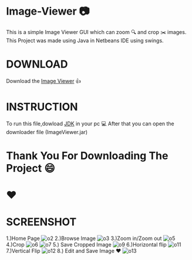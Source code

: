 # Image-Viewer :camera:
 
 This is a simple Image Viewer GUI which can zoom :mag: and crop :scissors: images.
 This Project was made using Java in Netbeans IDE using swings.
 
 # DOWNLOAD
 
 Download the [Image Viewer](https://raw.githubusercontent.com/Hritesh007/Image-Viewer/master/dist/ImageViewer.jar)  :+1:
 
 # INSTRUCTION
 
 To run this file,dowload [JDK](https://www.oracle.com/technetwork/java/javase/downloads/jdk11-downloads-5066655.html) in your pc :computer:
 After that you can open the downloader file (ImageViewer.jar)
 
 # Thank You For Downloading The Project :smile:
 
 # :hearts:
 
 # SCREENSHOT

1.)Home Page
 ![o2](https://user-images.githubusercontent.com/41838155/64104460-e22c0b00-cd91-11e9-9672-bee1dae16ccd.PNG)
2.)Browse Image
 ![o3](https://user-images.githubusercontent.com/41838155/64104973-f3294c00-cd92-11e9-8243-fff76513bb92.PNG)
3.)Zoom in/Zoom out
 ![o5](https://user-images.githubusercontent.com/41838155/64104976-f4f30f80-cd92-11e9-9f11-55fdd7c9f5f2.PNG)
4.)Crop
 ![o6](https://user-images.githubusercontent.com/41838155/64104991-fae8f080-cd92-11e9-87cf-9a3a3d7c8e13.PNG)
 ![o7](https://user-images.githubusercontent.com/41838155/64104995-fc1a1d80-cd92-11e9-8350-15d65432d3af.PNG)
5.) Save Cropped Image
 ![o9](https://user-images.githubusercontent.com/41838155/64105004-ffada480-cd92-11e9-8042-2aea1f4a9b75.PNG)
6.)Horizontal flip
 ![o11](https://user-images.githubusercontent.com/41838155/64105013-020ffe80-cd93-11e9-90bf-8f0608a7c25d.PNG)
7.)Vertical Flip
 ![o12](https://user-images.githubusercontent.com/41838155/64105018-03d9c200-cd93-11e9-9db6-67f5c4b94449.PNG)
8.) Edit and Save Image  :hearts:
 ![o13](https://user-images.githubusercontent.com/41838155/64105026-06d4b280-cd93-11e9-92f5-4421e1922c86.PNG)
 
